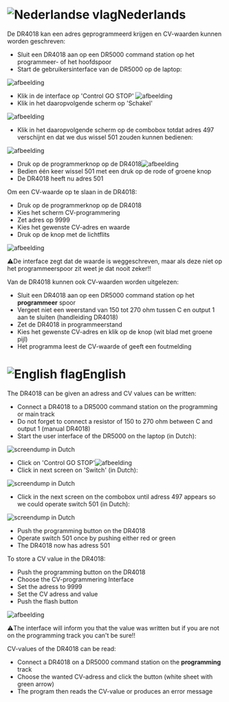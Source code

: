 # ![Nederlandse vlag](../../images/nl.gif)Nederlands

De DR4018 kan een adres geprogrammeerd krijgen en CV-waarden kunnen worden geschreven:

* Sluit een DR4018 aan op een DR5000 command station op het programmeer- of het hoofdspoor
* Start de gebruikersinterface van de DR5000 op de laptop:

![afbeelding](./images/DR5000commandstationinterface.JPG)

* Klik in de interface op 'Control GO STOP' ![afbeelding](./images/DR5000GoStop.PNG)
* Klik in het daaropvolgende scherm op 'Schakel'

![afbeelding](./images/DriveSwitchSelect.png)

* Klik in het daaropvolgende scherm op de combobox totdat adres 497 verschijnt en dat we dus wissel 501 zouden kunnen bedienen:

![afbeelding](./images/SwitchAdress.png)

* Druk op de programmerknop op de DR4018![afbeelding](./images/DR4018ProgrammingButton.PNG)
* Bedien één keer wissel 501 met een druk op de rode of groene knop
* De DR4018 heeft nu adres 501

Om een CV-waarde op te slaan in de DR4018:

* Druk op de programmerknop op de DR4018
* Kies het scherm CV-programmering
* Zet adres op 9999
* Kies het gewenste CV-adres en waarde
* Druk op de knop met de lichtflits

![afbeelding](./images/CV_programming_reading.png)

:warning:De interface zegt dat de waarde is weggeschreven, maar als deze niet op het programmeerspoor zit weet je dat nooit zeker!!

Van de DR4018 kunnen ook CV-waarden worden uitgelezen:

* Sluit een DR4018 aan op een DR5000 command station op het **programmeer** spoor
* Vergeet niet een weerstand van 150 tot 270 ohm tussen C en output 1 aan te sluiten (handleiding DR4018)
* Zet de DR4018 in programmeerstand
* Kies het gewenste CV-adres en klik op de knop (wit blad met groene pijl)
* Het programma leest de CV-waarde of geeft een foutmelding


# ![English flag](../../images/gb.gif)English

The DR4018 can be given an adress and CV values can be written:

* Connect a DR4018 to a DR5000 command station on the programming or main track
* Do not forget to connect a resistor of 150 to 270 ohm between C and output 1 (manual DR4018)
* Start the user interface of the DR5000 on the laptop (in Dutch):

![screendump in Dutch](./images/DR5000commandstationinterface.JPG)

* Click on 'Control GO STOP'![afbeelding](./images/DR5000GoStop.PNG)
* Click in next screen on 'Switch' (in Dutch):

![screendump in Dutch](./images/DriveSwitchSelect.png)

* Click in the next screen on the combobox until adress 497 appears so we could operate switch 501 (in Dutch):

![screendump in Dutch](./images/SwitchAdress.png)

* Push the programming button on the DR4018
* Operate switch 501 once by pushing either red or green
* The DR4018 now has adress 501

To store a CV value in the DR4018:

* Push the programming button on the DR4018
* Choose the CV-programmering Interface
* Set the adress to 9999
* Set the CV adress and value
* Push the flash button

![afbeelding](./images/CV_programming_reading.png)

:warning:The interface will inform you that the value was written but if you are not on the programming track you can't be sure!!

CV-values of the DR4018 can be read:

* Connect a DR4018 on a DR5000 command station on the **programming** track
* Choose the wanted CV-adress and click the button (white sheet with green arrow)
* The program then reads the CV-value or produces an error message

